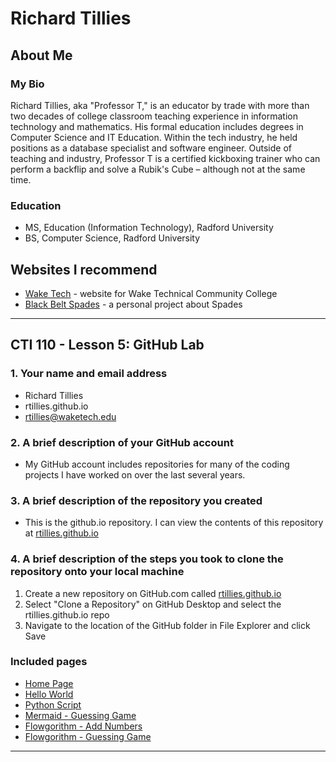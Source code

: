 # Richard Tillies

## About Me

### My Bio
Richard Tillies, aka "Professor T," is an educator by trade with more than two decades of college classroom teaching experience in information technology and mathematics. His formal education includes degrees in Computer Science and IT Education. Within the tech industry, he held positions as a database specialist and software engineer. Outside of teaching and industry, Professor T is a certified kickboxing trainer who can perform a backflip and solve a Rubik's Cube – although not at the same time.

### Education

* MS, Education (Information Technology), Radford University
* BS, Computer Science, Radford University

## Websites I recommend
* [Wake Tech](https://www.waketech.edu/) - website for Wake Technical Community College
* [Black Belt Spades](https://black-belt-spades.onrender.com) - a personal project about Spades

---

## CTI 110 - Lesson 5: GitHub Lab

### 1.	Your name and email address
* Richard Tillies
* rtillies.github.io
* rtillies@waketech.edu

### 2.	A brief description of your GitHub account
* My GitHub account includes repositories for many of the coding projects I have worked on over the last several years.

### 3.	A brief description of the repository you created
* This is the github.io repository. I can view the contents of this repository at [rtillies.github.io](https://rtillies.github.io)

### 4.	A brief description of the steps you took to clone the repository onto your local machine
1. Create a new repository on GitHub.com called [rtillies.github.io](https:///github.com/rtillies/rtillies.github.io)
1. Select "Clone a Repository" on GitHub Desktop and select the rtillies.github.io repo
1. Navigate to the location of the GitHub folder in File Explorer and click Save

### Included pages
* [Home Page](index.html)
* [Hello World](hello_world_professor.html)
* [Python Script](professor_python_script.html)
* [Mermaid - Guessing Game](Mermaid\Guessing.md)
* [Flowgorithm - Add Numbers](Flowgorithm\Professor_Flowchart.png)
* [Flowgorithm - Guessing Game]()



---

